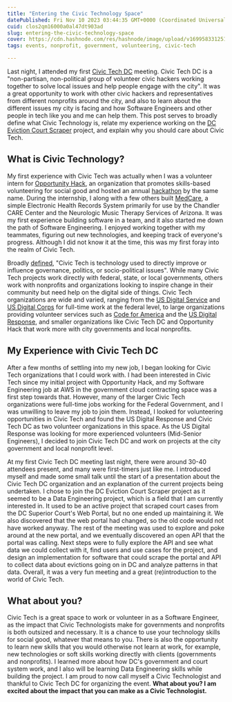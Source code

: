 ```yaml
---
title: "Entering the Civic Technology Space"
datePublished: Fri Nov 10 2023 03:44:35 GMT+0000 (Coordinated Universal Time)
cuid: clos2qm16000a0al47dt903ad
slug: entering-the-civic-technology-space
cover: https://cdn.hashnode.com/res/hashnode/image/upload/v1699583312516/d8fd11a0-38c6-4f48-92f7-08a947815133.png
tags: events, nonprofit, government, volunteering, civic-tech

---
```


Last night, I attended my first [Civic Tech DC](https://civictechdc.org/) meeting. Civic Tech DC is a "non-partisan, non-political group of volunteer civic hackers working together to solve local issues and help people engage with the city". It was a great opportunity to work with other civic hackers and representatives from different nonprofits around the city, and also to learn about the different issues my city is facing and how Software Engineers and other people in tech like you and me can help them. This post serves to broadly define what Civic Technology is, relate my experience working on the [DC Eviction Court Scraper](https://github.com/civictechdc/court-scraper) project, and explain why you should care about Civic Tech.

## What is Civic Technology?

My first experience with Civic Tech was actually when I was a volunteer intern for [Opportunity Hack](https://www.ohack.org/home), an organization that promotes skills-based volunteering for social good and hosted an annual [hackathon](https://ohack.dev/) by the same name. During the internship, I along with a few others built [MedCare](https://github.com/opportunity-hack/simple-electronic-healthcare-records-EHR), a simple Electronic Health Records System primarily for use by the Chandler CARE Center and the Neurologic Music Therapy Services of Arizona. It was my first experience building software in a team, and it also started me down the path of Software Engineering. I enjoyed working together with my teammates, figuring out new technologies, and keeping track of everyone's progress. Although I did not know it at the time, this was my first foray into the realm of Civic Tech.

Broadly [defined](https://medium.com/tradecraft-traction/navigating-the-field-of-civic-tech-c1f9670c8f69), "Civic Tech is technology used to directly improve or influence governance, politics, or socio-political issues". While many Civic Tech projects work directly with federal, state, or local governments, others work with nonprofits and organizations looking to inspire change in their community but need help on the digital side of things. Civic Tech organizations are wide and varied, ranging from the [US Digital Service](https://www.usds.gov/) and [US Digital Corps](https://digitalcorps.gsa.gov/) for full-time work at the federal level, to large organizations providing volunteer services such as [Code for America](https://codeforamerica.org/) and the [US Digital Response](https://www.usdigitalresponse.org/), and smaller organizations like Civic Tech DC and Opportunity Hack that work more with city governments and local nonprofits.

## My Experience with Civic Tech DC

After a few months of settling into my new job, I began looking for Civic Tech organizations that I could work with. I had been interested in Civic Tech since my initial project with Opportunity Hack, and my Software Engineering job at AWS in the government cloud contracting space was a first step towards that. However, many of the larger Civic Tech organizations were full-time jobs working for the Federal Government, and I was unwilling to leave my job to join them. Instead, I looked for volunteering opportunities in Civic Tech and found the US Digital Response and Civic Tech DC as two volunteer organizations in this space. As the US Digital Response was looking for more experienced volunteers (Mid-Senior Engineers), I decided to join Civic Tech DC and work on projects at the city government and local nonprofit level.

At my first Civic Tech DC meeting last night, there were around 30-40 attendees present, and many were first-timers just like me. I introduced myself and made some small talk until the start of a presentation about the Civic Tech DC organization and an explanation of the current projects being undertaken. I chose to join the DC Eviction Court Scraper project as it seemed to be a Data Engineering project, which is a field that I am currently interested in. It used to be an active project that scraped court cases from the DC Superior Court's Web Portal, but no one ended up maintaining it. We also discovered that the web portal had changed, so the old code would not have worked anyway. The rest of the meeting was used to explore and poke around at the new portal, and we eventually discovered an open API that the portal was calling. Next steps were to fully explore the API and see what data we could collect with it, find users and use cases for the project, and design an implementation for software that could scrape the portal and API to collect data about evictions going on in DC and analyze patterns in that data. Overall, it was a very fun meeting and a great (re)introduction to the world of Civic Tech.

## What about you?

Civic Tech is a great space to work or volunteer in as a Software Engineer, as the impact that Civic Technologists make for governments and nonprofits is both outsized and necessary. It is a chance to use your technology skills for social good, whatever that means to you. There is also the opportunity to learn new skills that you would otherwise not learn at work, for example, new technologies or soft skills working directly with clients (governments and nonprofits). I learned more about how DC's government and court system work, and I also will be learning Data Engineering skills while building the project. I am proud to now call myself a Civic Technologist and thankful to Civic Tech DC for organizing the event. **What about you? I am excited about the impact that you can make as a Civic Technologist.**